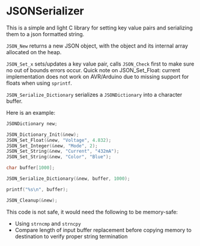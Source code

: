 # JSONSerializer

This is a simple and light C library for setting key value pairs and serializing them to a json formatted string. 

`JSON_New` returns a new JSON object, with the object and its internal array allocated on the heap.

`JSON_Set_x` sets/updates a key value pair, calls `JSON_Check` first to make sure no out of bounds errors occur.
Quick note on JSON_Set_Float: current implementation does not work on AVR/Arduino due to missing support for floats when using `sprintf`.

`JSON_Serialize_Dictionary` serializes a `JSONDictionary` into a character buffer.

Here is an example:

```c
JSONDictionary new;

JSON_Dictionary_Init(&new);
JSON_Set_Float(&new, "Voltage", 4.832);
JSON_Set_Integer(&new, "Mode", 2);
JSON_Set_String(&new, "Current", "432mA");
JSON_Set_String(&new, "Color", "Blue");

char buffer[1000];

JSON_Serialize_Dictionary(&new, buffer, 1000);

printf("%s\n", buffer);

JSON_Cleanup(&new);
```

This code is not safe, it would need the following to be memory-safe:
- Using `strncmp` and `strncpy`
- Compare length of input buffer replacement before copying memory to destination to verify proper string termination
